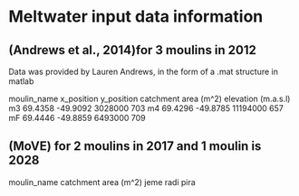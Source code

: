 # Meltwater input data information

## (Andrews et al., 2014)for 3 moulins in 2012
Data was provided by Lauren Andrews, in the form of a .mat structure in matlab

moulin_name 	x_position	y_position	catchment area (m^2)	elevation (m.a.s.l)	
m3				69.4358		-49.9092	3028000					703
m4				69.4296		-49.8785	11194000				657
mF				69.4446		-49.8859	6493000					709

## (MoVE) for 2 moulins in 2017 and 1 moulin is 2028

moulin_name	catchment area (m^2)
jeme
radi
pira


